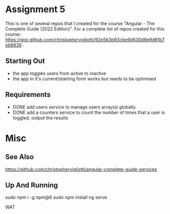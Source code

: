 # Assignment 5

This is one of several repos that I created for the course "Angular - The Complete Guide (2022 Edition)". For a complete list of repos created for this course: https://gist.github.com/christophervigliotti/92e5b3b93cbe9d630d8e9d81b7eb6636 .

## Starting Out

* the app toggles users from active to inactive
* the app in it's current/starting form works but needs to be optimised

## Requirements

* DONE add users service to manage users array(s) globally
* DONE add a counters service to count the number of times that a user is toggled, output the results

# Misc

## See Also

https://github.com/christophervigliotti/angular-complete-guide-services

## Up And Running

sudo npm i -g npm@6
sudo npm install
ng serve


WAT